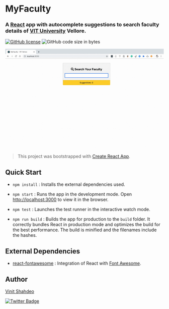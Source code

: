 # MyFaculty

### A [React](https://reactjs.org/) app with autocomplete suggestions to search faculty details of [VIT University](https://vit.ac.in/) Vellore.

[![GitHub license](https://img.shields.io/github/license/vinitshahdeo/myFaculty?logo=github)](https://github.com/vinitshahdeo/myFaculty/blob/master/LICENSE) ![GitHub code size in bytes](https://img.shields.io/github/languages/code-size/vinitshahdeo/myFaculty?logo=react)

![MyFaculty Demo](./demo/myFacultyDemo.gif)

> This project was bootstrapped with [Create React App](https://github.com/facebook/create-react-app).

## Quick Start

- `npm install` : Installs the external dependencies used.

- `npm start` : Runs the app in the development mode. Open [http://localhost:3000](http://localhost:3000) to view it in the browser.

- `npm test` : Launches the test runner in the interactive watch mode.

- `npm run build` : Builds the app for production to the `build` folder. It correctly bundles React in production mode and optimizes the build for the best performance. The build is minified and the filenames include the hashes.

## External Dependencies

- [react-fontawesome](https://www.npmjs.com/package/@fortawesome/react-fontawesome) : Integration of React with [Font Awesome](https://fontawesome.com/).

## Author

[Vinit Shahdeo](https://www.linkedin.com/in/vinitshahdeo/)

[![Twitter Badge](https://img.shields.io/twitter/follow/Vinit_Shahdeo.svg?style=social)](https://twitter.com/Vinit_Shahdeo)
